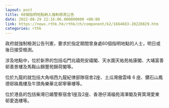 ```yaml
---
layout: post
title: 60個指明地點納入強制檢測公告
date: 2022-08-29 22:16:06.000000000 +08:00
link: https://news.rthk.hk/rthk/ch/component/k2/1664663-20220829.htm
categories: rthk
---
```


政府就強制檢測公告刊憲，要求於指定期間曾身處60個指明地點的人士，明日或後日接受檢測。 

涉及地點中，位於新界的包括屯門兆禧苑安禧閣、天水圍天祐苑祐康閣、大埔富善邨善景樓及馬鞍山錦豐苑錦荷閣等。

位於九龍的就包括大角咀西九龍紀律部隊宿舍2座、土瓜灣傲雲峰 6 座、鑽石山鳳德邨硃鳳樓及牛頭角樂華北邨寧華樓等。

位於港島的包括柴灣已婚警察宿舍1座及2座、香港仔鴻福苑鴻澤閣及筲箕灣愛東邨愛逸樓等。

